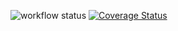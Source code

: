 ![workflow status](https://github.com/Pyer23/prova3/actions/workflows/maven.yml/badge.svg)
[![Coverage Status](https://coveralls.io/repos/github/Pyer23/prova3/badge.svg?branch=main)](https://coveralls.io/github/Pyer23/prova3?branch=main)
